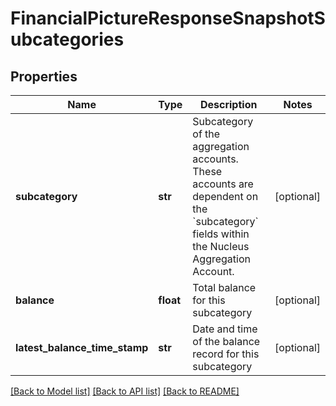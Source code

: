 # FinancialPictureResponseSnapshotSubcategories

## Properties
Name | Type | Description | Notes
------------ | ------------- | ------------- | -------------
**subcategory** | **str** | Subcategory of the aggregation accounts. These accounts are dependent on the &#x60;subcategory&#x60; fields within the Nucleus Aggregation Account. | [optional] 
**balance** | **float** | Total balance for this subcategory | [optional] 
**latest_balance_time_stamp** | **str** | Date and time of the balance record for this subcategory | [optional] 

[[Back to Model list]](../README.md#documentation-for-models) [[Back to API list]](../README.md#documentation-for-api-endpoints) [[Back to README]](../README.md)


